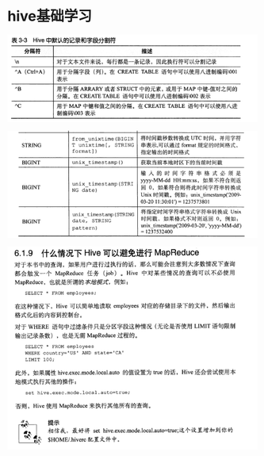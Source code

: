 # hive基础学习

![1566797257085](../picture/1566797257085.png)



![1567475616646](../picture/1567475616646.png)



![1567475738522](../picture/1567475738522.png)